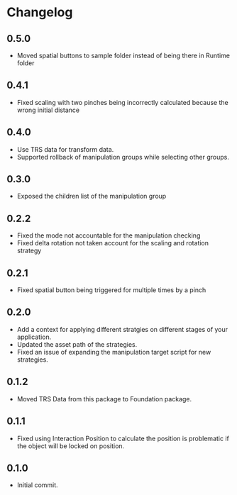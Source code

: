 # Changelog
## 0.5.0
- Moved spatial buttons to sample folder instead of being there in Runtime folder

## 0.4.1
- Fixed scaling with two pinches being incorrectly calculated because the wrong initial distance

## 0.4.0
- Use TRS data for transform data.
- Supported rollback of manipulation groups while selecting other groups.

## 0.3.0
- Exposed the children list of the manipulation group

## 0.2.2
- Fixed the mode not accountable for the manipulation checking
- Fixed delta rotation not taken account for the scaling and rotation strategy

## 0.2.1
- Fixed spatial button being triggered for multiple times by a pinch

## 0.2.0
- Add a context for applying different stratgies on different stages of your application.
- Updated the asset path of the strategies.
- Fixed an issue of expanding the manipulation target script for new strategies.

## 0.1.2
- Moved TRS Data from this package to Foundation package.

## 0.1.1
- Fixed using Interaction Position to calculate the position is problematic if the object will be locked on position.

## 0.1.0
- Initial commit.